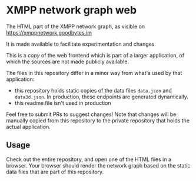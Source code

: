 # XMPP network graph web

The HTML part of the XMPP network graph, as visible on https://xmppnetwork.goodbytes.im

It is made available to facilitate experimentation and changes.

This is a _copy_ of the web frontend which is part of a larger application, of which the sources are not made publicly available.

The files in this repository differ in a minor way from what's used by that application:
- this repository holds static copies of the data files `data.json` and `data3d.json`. In production, these endpoints are generated dynamically.
- this readme file isn't used in production

Feel free to submit PRs to suggest changes! Note that changes will be manually copied from this repository to the private repository that holds the actual application.

## Usage

Check out the entire repository, and open one of the HTML files in a browser. Your browser should render the network graph based on the static data files that are part of this repository.